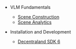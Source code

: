 
- VLM Fundamentals
  - [Scene Construction](/ui/scene-construction.md)
  - [Scene Analytics](/ui/scene-analytics.md)

- Installation and Development
  - [Decentraland SDK 6](/decentraland/sdk6.md)